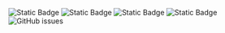 ![Static Badge](https://img.shields.io/badge/blacklists-60-000000) ![Static Badge](https://img.shields.io/badge/blacklisted-2934257-cc0000) ![Static Badge](https://img.shields.io/badge/whitelisted-2244-00CC00) ![Static Badge](https://img.shields.io/badge/streaming_blacklist-28107-000000) ![GitHub issues](https://img.shields.io/github/issues/fabriziosalmi/blacklists)
